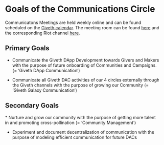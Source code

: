 <h1>Goals of the Communications Circle</h1>

Communicatons Meetings are held weekly online and can be found scheduled on the [Giveth calendar](../dac/calendar/). The meeting room can be found [here](https://meet.jit.si/giveth-communication) and the corresponding Riot channel [here](https://riot.im/app/#/room/#giveth-governance:matrix.org).

<h2> Primary Goals </h2>

* Communicate the Giveth DApp Development towards Givers and Makers with the purpose of future onboarding of Communities and Campaigns. (= ‘Giveth DApp Communication’)

* Communicate all Giveth DAC activities of our 4 circles externally through the Giveth channels with the purpose of growing our Community (= ‘Giveth Galaxy Communication’)

<h2> Secondary Goals </h2>
* Nurture and grow our community with the purpose of getting more talent in and promoting cross-pollination (= ‘Community Management’)

* Experiment and document decentralization of communication with the purpose of modeling efficient communication for future DACs
